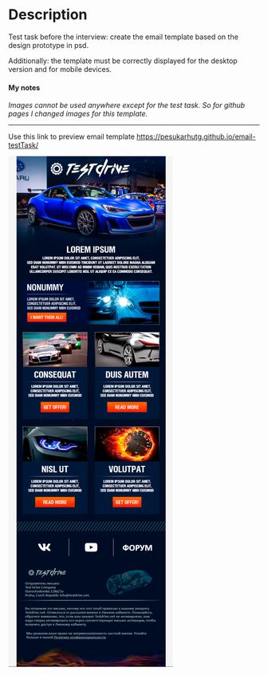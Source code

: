 # Description
Test task before the interview: create the email template based on the design prototype in psd.

Additionally: the template must be correctly displayed for the desktop version and for mobile devices.

#### My notes
*Images cannot be used anywhere except for the test task. So for github pages I changed images for this template.*
***
Use this link to preview email template https://pesukarhutg.github.io/email-testTask/

[![Preview](https://github.com/PesukarhuTG/email-testTask/blob/master/assets/preview.png)](https://pesukarhutg.github.io/email-testTask/)
